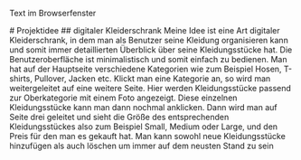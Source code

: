<!DOCTYPE html>
<html lang="de">
  <head>
    <meta charset="utf-8" />
    <title>Titel der Seite</title>
    <link rel="stylesheet" href="styles.css" />
    <meta name="viewport" content="width=device-width, initial-scale=1.0" />
  </head>
  <body>
    <p>Text im Browserfenster</p>
  </body>
</html>
# Projektidee 
## digitaler Kleiderschrank
Meine Idee ist eine Art digitaler Kleiderschrank, in dem man als Benutzer seine Kleidung organisieren kann und somit immer detaillierten Überblick über seine Kleidungsstücke hat. Die Benutzeroberfläche ist minimalistisch und somit einfach zu bedienen. Man hat auf der Hauptseite verschiedene Kategorien wie zum Beispiel Hosen, T-shirts, Pullover, Jacken etc. Klickt man eine Kategorie an, so wird man weitergeleitet auf eine weitere Seite. Hier werden Kleidungsstücke passend zur Oberkategorie mit einem Foto angezeigt. Diese einzelnen Kleidungsstücke kann man dann nochmal anklicken. Dann wird man auf Seite drei geleitet und sieht die Größe des entsprechenden Kleidungsstückes also zum Beispiel Small, Medium oder Large, und den Preis für den man es gekauft hat. Man kann sowohl neue Kleidungsstücke hinzufügen als auch löschen um immer auf dem neusten Stand zu sein
